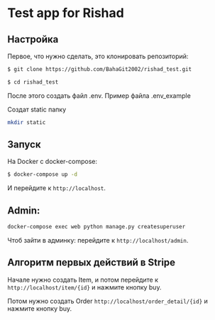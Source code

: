 # Test app for Rishad

## Настройка

Первое, что нужно сделать, это клонировать репозиторий:

```sh
$ git clone https://github.com/BahaGit2002/rishad_test.git

$ cd rishad_test
```
После этого создать файл .env. Пример файла .env_example

Создат static папку

```sh
mkdir static
```
## Запуск
На Docker с docker-compose:

```sh
$ docker-compose up -d
```
И перейдите к `http://localhost`.

## Admin:

```sh
docker-compose exec web python manage.py createsuperuser
```
Чтоб зайти в админку: перейдите к `http://localhost/admin`.

## Алгоритм первых действий в Stripe 

Начале нужно создать Item, и потом перейдите к `http://localhost/item/{id}`
и нажмите кнопку buy.

Потом нужно создать Order `http://localhost/order_detail/{id}`
и нажмите кнопку buy.



